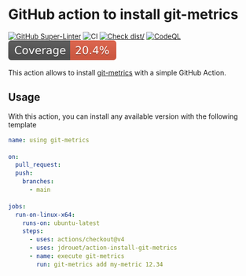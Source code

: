 # GitHub action to install git-metrics

[![GitHub Super-Linter](https://github.com/jdrouet/action-install-git-metrics/actions/workflows/linter.yml/badge.svg)](https://github.com/super-linter/super-linter)
![CI](https://github.com/actions/typescript-action/actions/workflows/ci.yml/badge.svg)
[![Check dist/](https://github.com/jdrouet/action-install-git-metrics/actions/workflows/check-dist.yml/badge.svg)](https://github.com/actions/typescript-action/actions/workflows/check-dist.yml)
[![CodeQL](https://github.com/jdrouet/action-install-git-metrics/actions/workflows/codeql-analysis.yml/badge.svg)](https://github.com/actions/typescript-action/actions/workflows/codeql-analysis.yml)
[![Coverage](./badges/coverage.svg)](./badges/coverage.svg)

This action allows to install
[git-metrics](https://github.com/jdrouet/git-metrics) with a simple GitHub
Action.

## Usage

With this action, you can install any available version with the following
template

```yaml
name: using git-metrics

on:
  pull_request:
  push:
    branches:
      - main

jobs:
  run-on-linux-x64:
    runs-on: ubuntu-latest
    steps:
      - uses: actions/checkout@v4
      - uses: jdrouet/action-install-git-metrics
      - name: execute git-metrics
        run: git-metrics add my-metric 12.34
```
